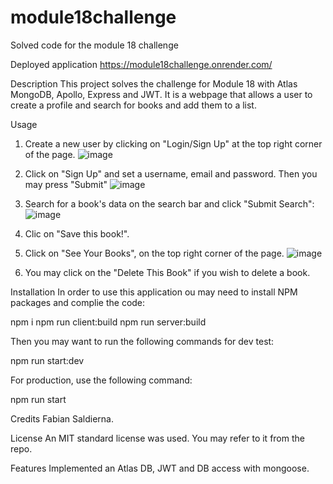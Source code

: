 # module18challenge
Solved code for the module 18 challenge

Deployed application
https://module18challenge.onrender.com/

Description
This project solves the challenge for Module 18 with Atlas MongoDB, Apollo, Express and JWT. It is a webpage that allows a user to create a profile and search for books and add them to a list.

Usage
  1. Create a new user by clicking on "Login/Sign Up" at the top right corner of the page.
  ![image](https://github.com/user-attachments/assets/1b3899fe-8d7e-4b82-a40e-70af7268f297)

  2. Click on "Sign Up" and set a username, email and password. Then you may press "Submit"
  ![image](https://github.com/user-attachments/assets/5f176685-ab06-411e-b3a1-c71e0e9a00ad)

 3. Search for a book's data on the search bar and click "Submit Search": 
  ![image](https://github.com/user-attachments/assets/1b0622aa-6948-45c7-860c-ec2c2ebe2369)

4. Clic on "Save this book!".
   
6. Click on "See Your Books", on the top right corner of the page.
 ![image](https://github.com/user-attachments/assets/9b426730-942f-445f-97f4-ec1ae0883b8b)

7. You may click on the "Delete  This Book" if you wish to delete a book.  

Installation
In order to use this application ou may need to install NPM packages and complie the code:

  npm i
  npm run client:build
  npm run server:build

Then you may want to run the following commands for dev test:

  npm run start:dev

For production, use the following command: 
  
  npm run start

Credits
Fabian Saldierna.

License
An MIT standard license was used. You may refer to it from the repo.

Features
Implemented an Atlas DB, JWT and DB access with mongoose.
